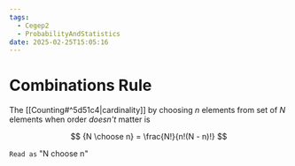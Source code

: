 ```yaml
---
tags:
  - Cegep2
  - ProbabilityAndStatistics
date: 2025-02-25T15:05:16
---
```


# Combinations Rule

The [[Counting#^5d51c4|cardinality]] by choosing $n$ elements from set of $N$ elements when order *doesn't* matter is

$$
{N \choose n} = \frac{N!}{n!(N - n)!}
$$

`Read as` "N choose n"